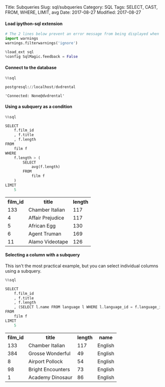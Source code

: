 Title: Subqueries
Slug: sql/subqueries
Category: SQL
Tags: SELECT, CAST, FROM, WHERE, LIMIT, avg
Date: 2017-08-27
Modified: 2017-08-27

#### Load ipython-sql extension


```python
# The 2 lines below prevent an error message from being displayed when we run %load_ext sql
import warnings
warnings.filterwarnings('ignore')

%load_ext sql
%config SqlMagic.feedback = False
```

#### Connect to the database


```python
%%sql

postgresql://localhost/dvdrental
```




    'Connected: None@dvdrental'



#### Using a subquery as a condition


```python
%%sql

SELECT
    f.film_id
    , f.title
    , f.length
FROM
    film f
WHERE
    f.length > (
        SELECT
            avg(f.length)
        FROM
            film f
    )
LIMIT
    5
```




<table>
    <tr>
        <th>film_id</th>
        <th>title</th>
        <th>length</th>
    </tr>
    <tr>
        <td>133</td>
        <td>Chamber Italian</td>
        <td>117</td>
    </tr>
    <tr>
        <td>4</td>
        <td>Affair Prejudice</td>
        <td>117</td>
    </tr>
    <tr>
        <td>5</td>
        <td>African Egg</td>
        <td>130</td>
    </tr>
    <tr>
        <td>6</td>
        <td>Agent Truman</td>
        <td>169</td>
    </tr>
    <tr>
        <td>11</td>
        <td>Alamo Videotape</td>
        <td>126</td>
    </tr>
</table>



#### Selecting a column with a subquery
This isn't the most practical example, but you can select individual columns using a subquery.


```python
%%sql

SELECT
    f.film_id
    , f.title
    , f.length
    , (SELECT l.name FROM language l WHERE l.language_id = f.language_id)
FROM
    film f
LIMIT
    5
```




<table>
    <tr>
        <th>film_id</th>
        <th>title</th>
        <th>length</th>
        <th>name</th>
    </tr>
    <tr>
        <td>133</td>
        <td>Chamber Italian</td>
        <td>117</td>
        <td>English             </td>
    </tr>
    <tr>
        <td>384</td>
        <td>Grosse Wonderful</td>
        <td>49</td>
        <td>English             </td>
    </tr>
    <tr>
        <td>8</td>
        <td>Airport Pollock</td>
        <td>54</td>
        <td>English             </td>
    </tr>
    <tr>
        <td>98</td>
        <td>Bright Encounters</td>
        <td>73</td>
        <td>English             </td>
    </tr>
    <tr>
        <td>1</td>
        <td>Academy Dinosaur</td>
        <td>86</td>
        <td>English             </td>
    </tr>
</table>


